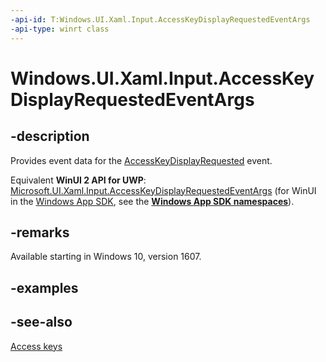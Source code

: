 ```yaml
---
-api-id: T:Windows.UI.Xaml.Input.AccessKeyDisplayRequestedEventArgs
-api-type: winrt class
---
```


<!-- Class syntax.
public class AccessKeyDisplayRequestedEventArgs : Windows.UI.Xaml.Input.IAccessKeyDisplayRequestedEventArgs
-->

# Windows.UI.Xaml.Input.AccessKeyDisplayRequestedEventArgs

## -description
Provides event data for the [AccessKeyDisplayRequested](../windows.ui.xaml/uielement_accesskeydisplayrequested.md) event.

Equivalent **WinUI 2 API for UWP**: [Microsoft.UI.Xaml.Input.AccessKeyDisplayRequestedEventArgs](/windows/winui/api/microsoft.ui.xaml.input.accesskeydisplayrequestedeventargs) (for WinUI in the [Windows App SDK](/windows/apps/windows-app-sdk/), see the **[Windows App SDK namespaces](/windows/windows-app-sdk/api/winrt/)**).

## -remarks
Available starting in Windows 10, version 1607.

## -examples

## -see-also
[Access keys](/windows/uwp/design/input/access-keys)
